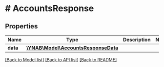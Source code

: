 # # AccountsResponse

## Properties

Name | Type | Description | Notes
------------ | ------------- | ------------- | -------------
**data** | [**\YNAB\Model\AccountsResponseData**](AccountsResponseData.md) |  | 

[[Back to Model list]](../../README.md#documentation-for-models) [[Back to API list]](../../README.md#documentation-for-api-endpoints) [[Back to README]](../../README.md)


